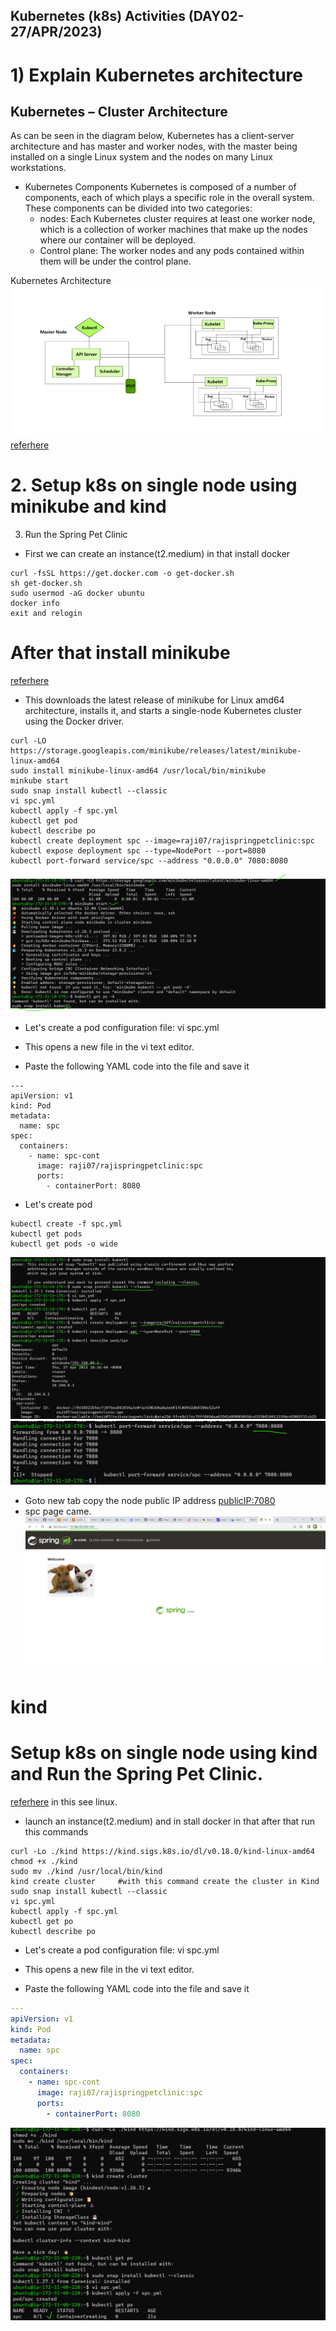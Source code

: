 Kubernetes (k8s) Activities (DAY02-27/APR/2023)
--------------------------------------------------------- 

# 1) Explain Kubernetes architecture

Kubernetes – Cluster Architecture
---------------------------------
As can be seen in the diagram below, Kubernetes has a client-server architecture and has master and worker nodes, with the master being installed on a single Linux system and the nodes on many Linux workstations. 

* Kubernetes Components
Kubernetes is composed of a number of components, each of which plays a specific role in the overall system. These components can be divided into two categories:
  * nodes: Each Kubernetes cluster requires at least one worker node, which is a collection of worker machines that make up the nodes where our  container will be deployed.
  * Control plane: The worker nodes and any pods contained within them will be under the control plane. 
 
 Kubernetes Architecture
![preview](./k8s_images/img12.png)
[referhere](https://www.geeksforgeeks.org/kubernetes-architecture/)


# 2. Setup k8s on single node using minikube and kind
  3. Run the Spring Pet Clinic
* First we can create an instance(t2.medium) in that install docker

```
curl -fsSL https://get.docker.com -o get-docker.sh
sh get-docker.sh
sudo usermod -aG docker ubuntu
docker info
exit and relogin

```
# After that install minikube
  [referhere](https://minikube.sigs.k8s.io/docs/start/)
* This downloads the latest release of minikube for Linux amd64 architecture, installs it, and starts a single-node Kubernetes cluster using the Docker driver.
 
```
curl -LO https://storage.googleapis.com/minikube/releases/latest/minikube-linux-amd64
sudo install minikube-linux-amd64 /usr/local/bin/minikube
minkube start
sudo snap install kubectl --classic
vi spc.yml
kubectl apply -f spc.yml
kubectl get pod
kubectl describe po
kubectl create deployment spc --image=raji07/rajispringpetclinic:spc
kubectl expose deployment spc --type=NodePort --port=8080
kubectl port-forward service/spc --address "0.0.0.0" 7080:8080
```
![preview](./k8s_images/img8.png)
* Let's create a pod configuration file: vi spc.yml

* This opens a new file in the vi text editor.

* Paste the following YAML code into the file and save it
```
---
apiVersion: v1
kind: Pod
metadata:
  name: spc
spec:
  containers:
    - name: spc-cont
      image: raji07/rajispringpetclinic:spc
      ports: 
        - containerPort: 8080
```
* Let's create pod 
```
kubectl create -f spc.yml
kubectl get pods
kubectl get pods -o wide
```

![preview](./k8s_images/img9.png)
![preview](./k8s_images/img10.png)
* Goto new tab copy the node public IP address <publicIP:7080>
* spc page came.
![preview](./k8s_images/img11.png)

# kind
# Setup k8s on single node using kind and Run the Spring Pet Clinic.

[referhere](https://kind.sigs.k8s.io/docs/user/quick-start/#installation) in this see linux.

* launch an instance(t2.medium) and in stall docker in that after that run this commands
```
curl -Lo ./kind https://kind.sigs.k8s.io/dl/v0.18.0/kind-linux-amd64
chmod +x ./kind
sudo mv ./kind /usr/local/bin/kind
kind create cluster     #with this command create the cluster in Kind 
sudo snap install kubectl --classic
vi spc.yml
kubectl apply -f spc.yml
kubectl get po
kubectl describe po
```
* Let's create a pod configuration file: vi spc.yml

* This opens a new file in the vi text editor.

* Paste the following YAML code into the file and save it
```yml
---
apiVersion: v1
kind: Pod
metadata:
  name: spc
spec:
  containers:
    - name: spc-cont
      image: raji07/rajispringpetclinic:spc
      ports: 
        - containerPort: 8080
```

![preview](./k8s_images/img13.png)